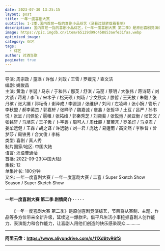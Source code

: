 ```yaml
---
date: 2023-07-30 13:25:15
layout: post
title: 一年一度喜剧大赛
subtitle: 1-2季.国内首屈一指的喜剧小品综艺（没看过就转载看看吧）
description: 国内首屈一指的喜剧小品综艺，《一年一度喜剧大赛 第二季》是原创喜剧竞演综艺，节目将从赛制、主题、作品等多方位带来全新升级，延续这一爆款IP。借平凡生活小事挖掘喜剧人创作能力、表演能力和合作能力，让喜剧人用他们创造的快乐感染观众......
image: https://pic.imgdb.cn/item/65129d99c458853aefe31faa.webp
optimized_image: 
category: 综艺
tags:
  - 综艺
author: 对酒当歌
paginate: true
---
```


---

导演: 周宗政 / 童瑶 / 许伽 / 刘政 / 王雪 / 罗媛元 / 查文洁  
编剧: 姚俊昌  
主演: 黄渤 / 李诞 / 马东 / 于和伟 / 那英 / 舒淇 / 马丽 / 蔡明 / 大张伟 / 蒋诗萌 / 刘大锁 / 蒋易 / 李飞 / 宋木子 / 松天硕 / 刘旸 / 宇文秋实 / 滕哲 / 王天放 / 朱毅 / 张丹槟 / 张大蹦 / 郭耘奇 / 谢泽成 / 李逗逗 / 张维伊 / 刘同 / 左凌峰 / 张小婉 / 管乐 / 李秋盟 / 郝李英杰 / 郭嘉轩 / 张晔子 / 魏嘉诚 / 詹鑫 / 张哲华 / 土豆 / 吕严 / 孙书悦 / 张呈 / 闫佩伦 / 扈帷 / 张祐维 / 郭秦秀芝 / 刘奕斐 / 张悦弛 / 吴亚衡 / 张艺文 / 张铭轩 / 马旭东 / 王子傲 / 卜宇鑫 / 周可人 / 周仕麒 / 苗若芃 / 罗圣灯 / 马卓君 / 姜牟远健 / 王森 / 胡之译 / 许远驰 / 刘一君 / 庞达 / 易适雨 / 高奕然 / 李胜昔 / 曾梦莎 / 周铁男 / 合文俊 / 李栋  
类型: 喜剧 / 真人秀  
制片国家/地区: 中国大陆  
语言: 汉语普通话  
首播: 2022-09-23(中国大陆)  
集数: 12  
单集片长: 180分钟  
又名: 一年一度喜剧大赛 / 一年一度喜剧大赛 / 二喜 / Super Sketch Show Season  / Super Sketch Show  

---

#### 一年一度喜剧大赛 第二季 剧情简介 · · · · ·

　　《一年一度喜剧大赛 第二季》是原创喜剧竞演综艺，节目将从赛制、主题、作品等多方位带来全新升级，延续这一爆款IP。借平凡生活小事挖掘喜剧人创作能力、表演能力和合作能力，让喜剧人用他们创造的快乐感染观众…………

---

**阿里云盘：<https://www.aliyundrive.com/s/11Xd9tvR6fS>**

---
